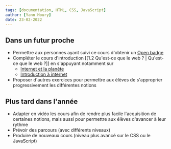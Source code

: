 ```yaml
---
tags: [documentation, HTML, CSS, JavaScript]
author: [Yann Houry]
date: 23-02-2022
---
```


## Dans un futur proche
- Permettre aux personnes ayant suivi ce cours d'obtenir un [Open badge](https://moodle.pingbase.net/course/view.php?id=25)
- Compléter le cours d'introduction [[1.2 Qu'est-ce que le web ? | Qu'est-ce que le web ?]] en s'appuyant notamment sur 
	- [Internet et la planète](https://cdn.reseau-canope.fr/archivage/valid/contenus-associes-poster-1--internet-et-la-planete-N-30824-72280.pdf)
	- [Introduction à internet](https://fenetresur.wordpress.com/2016/01/23/info-doc-introduction-a-internet-vocabulaire/)
- Proposer d'autres exercices pour permettre aux élèves de s'approprier progressivement les différentes notions

## Plus tard dans l'année
- Adapter en vidéo les cours afin de rendre plus facile l'acquisition de certaines notions, mais aussi pour permettre aux élèves d'avancer à leur rythme
- Prévoir des parcours (avec différents niveaux)
- Produire de nouveaux cours (niveau plus avancé sur le CSS ou le JavaScript)